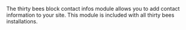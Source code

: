 The thirty bees block contact infos module allows you to add contact information to your site. This module is included with all thirty bees installations.